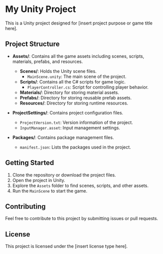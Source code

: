 # My Unity Project

This is a Unity project designed for [insert project purpose or game title here]. 

## Project Structure

- **Assets/**: Contains all the game assets including scenes, scripts, materials, prefabs, and resources.
  - **Scenes/**: Holds the Unity scene files.
    - `MainScene.unity`: The main scene of the project.
  - **Scripts/**: Contains all the C# scripts for game logic.
    - `PlayerController.cs`: Script for controlling player behavior.
  - **Materials/**: Directory for storing material assets.
  - **Prefabs/**: Directory for storing reusable prefab assets.
  - **Resources/**: Directory for storing runtime resources.
  
- **ProjectSettings/**: Contains project configuration files.
  - `ProjectVersion.txt`: Version information of the project.
  - `InputManager.asset`: Input management settings.
  
- **Packages/**: Contains package management files.
  - `manifest.json`: Lists the packages used in the project.

## Getting Started

1. Clone the repository or download the project files.
2. Open the project in Unity.
3. Explore the `Assets` folder to find scenes, scripts, and other assets.
4. Run the `MainScene` to start the game.

## Contributing

Feel free to contribute to this project by submitting issues or pull requests. 

## License

This project is licensed under the [insert license type here].